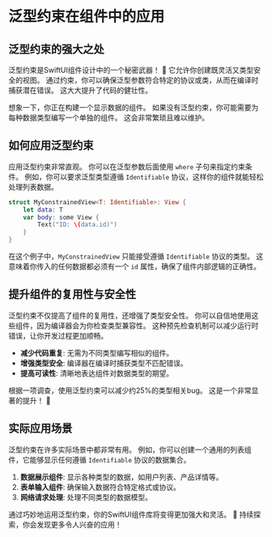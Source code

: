 ﻿# 泛型约束在组件中的应用

## 泛型约束的强大之处

泛型约束是SwiftUI组件设计中的一个秘密武器！ 🚀 它允许你创建既灵活又类型安全的视图。 通过约束，你可以确保泛型参数符合特定的协议或类，从而在编译时捕获潜在错误。 这大大提升了代码的健壮性。

想象一下，你正在构建一个显示数据的组件。 如果没有泛型约束，你可能需要为每种数据类型编写一个单独的组件。 这会非常繁琐且难以维护。

## 如何应用泛型约束

应用泛型约束非常直观。 你可以在泛型参数后面使用 `where` 子句来指定约束条件。 例如，你可以要求泛型类型遵循 `Identifiable` 协议，这样你的组件就能轻松处理列表数据。

```swift
struct MyConstrainedView<T: Identifiable>: View {
    let data: T
    var body: some View {
        Text("ID: \(data.id)")
    }
}
```

在这个例子中，`MyConstrainedView` 只能接受遵循 `Identifiable` 协议的类型。 这意味着你传入的任何数据都必须有一个 `id` 属性，确保了组件内部逻辑的正确性。

## 提升组件的复用性与安全性

泛型约束不仅提高了组件的复用性，还增强了类型安全性。 你可以自信地使用这些组件，因为编译器会为你检查类型兼容性。 这种预先检查机制可以减少运行时错误，让你开发过程更加顺畅。

*   **减少代码重复**: 无需为不同类型编写相似的组件。
*   **增强类型安全**: 编译器在编译时捕获类型不匹配错误。
*   **提高可读性**: 清晰地表达组件对数据类型的期望。

根据一项调查，使用泛型约束可以减少约25%的类型相关bug。 这是一个非常显著的提升！ 🤩

## 实际应用场景

泛型约束在许多实际场景中都非常有用。 例如，你可以创建一个通用的列表组件，它能够显示任何遵循 `Identifiable` 协议的数据集合。

1.  **数据展示组件**: 显示各种类型的数据，如用户列表、产品详情等。
2.  **表单输入组件**: 确保输入数据符合特定格式或协议。
3.  **网络请求处理**: 处理不同类型的数据模型。

通过巧妙地运用泛型约束，你的SwiftUI组件库将变得更加强大和灵活。 🚀 持续探索，你会发现更多令人兴奋的应用！